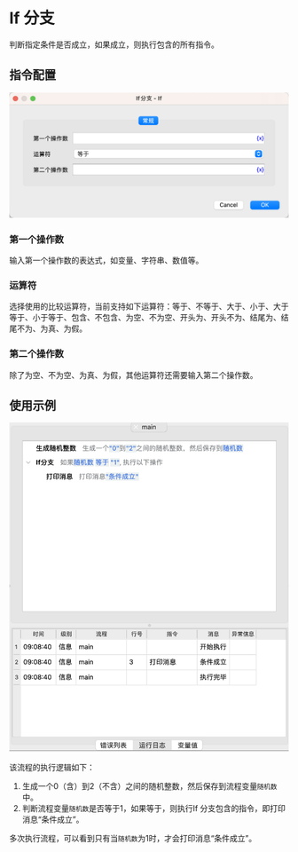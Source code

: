 # If 分支

判断指定条件是否成立，如果成立，则执行包含的所有指令。

## 指令配置

![If 分支配置对话框](if_dialog.png)

### 第一个操作数

输入第一个操作数的表达式，如变量、字符串、数值等。

### 运算符

选择使用的比较运算符，当前支持如下运算符：等于、不等于、大于、小于、大于等于、小于等于、包含、不包含、为空、不为空、开头为、开头不为、结尾为、结尾不为、为真、为假。

### 第二个操作数

除了为空、不为空、为真、为假，其他运算符还需要输入第二个操作数。

## 使用示例

![If 分支示例流程截图](if_demo.png)

该流程的执行逻辑如下：

1. 生成一个0（含）到2（不含）之间的随机整数，然后保存到流程变量`随机数`中。
2. 判断流程变量`随机数`是否等于1，如果等于，则执行If 分支包含的指令，即打印消息“条件成立”。

多次执行流程，可以看到只有当`随机数`为1时，才会打印消息“条件成立”。
